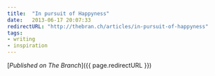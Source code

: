 ```yaml
---
title:  "In pursuit of Happyness"
date:   2013-06-17 20:07:33
redirectURL: "http://thebran.ch/articles/in-pursuit-of-happyness"
tags:
- writing
- inspiration
---
```


[*Published on The Branch*]({{ page.redirectURL }})
